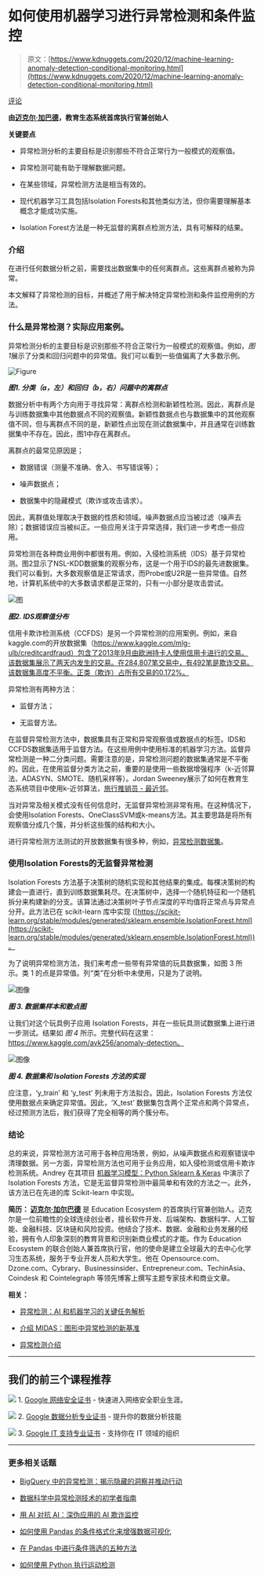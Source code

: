 # 如何使用机器学习进行异常检测和条件监控

> 原文：[https://www.kdnuggets.com/2020/12/machine-learning-anomaly-detection-conditional-monitoring.html](https://www.kdnuggets.com/2020/12/machine-learning-anomaly-detection-conditional-monitoring.html)

[评论](#comments)

**由[迈克尔·加巴德](https://www.linkedin.com/in/garbade)，教育生态系统首席执行官兼创始人**

**关键要点**

+   异常检测分析的主要目标是识别那些不符合正常行为一般模式的观察值。

+   异常检测可能有助于理解数据问题。

+   在某些领域，异常检测方法是相当有效的。

+   现代机器学习工具包括Isolation Forests和其他类似方法，但你需要理解基本概念才能成功实施。

+   Isolation Forest方法是一种无监督的离群点检测方法，具有可解释的结果。

### **介绍**

在进行任何数据分析之前，需要找出数据集中的任何离群点。这些离群点被称为异常。

本文解释了异常检测的目标，并概述了用于解决特定异常检测和条件监控用例的方法。

### **什么是异常检测？实际应用案例。**

异常检测分析的主要目标是识别那些不符合正常行为一般模式的观察值。例如，*图1*展示了分类和回归问题中的异常值。我们可以看到一些值偏离了大多数示例。

![Figure](../Images/f2730b87f308c3cbf3fb6177e8f0a588.png)

***图1. 分类（a，左）和回归（b，右）问题中的离群点***

数据分析中有两个方向用于寻找异常：离群点检测和新颖性检测。因此，离群点是与训练数据集中其他数据点不同的观察值。新颖性数据点也与数据集中的其他观察值不同，但与离群点不同的是，新颖性点出现在测试数据集中，并且通常在训练数据集中不存在。因此，图1中存在离群点。

离群点的最常见原因是；

+   数据错误（测量不准确、舍入、书写错误等）；

+   噪声数据点；

+   数据集中的隐藏模式（欺诈或攻击请求）。

因此，离群值处理取决于数据的性质和领域。噪声数据点应当被过滤（噪声去除）；数据错误应当被纠正。一些应用关注于异常选择，我们进一步考虑一些应用。

异常检测在各种商业用例中都很有用。例如，入侵检测系统（IDS）基于异常检测。图2显示了NSL-KDD数据集的观察分布，这是一个用于IDS的最先进数据集。我们可以看到，大多数观察值是正常请求，而Probe或U2R是一些异常值。自然地，计算机系统中的大多数请求都是正常的，只有一小部分是攻击尝试。

![图](../Images/835e18c19e149416f7e915d898ab9039.png)

***图2\. IDS观察值分布***

信用卡欺诈检测系统（CCFDS）是另一个异常检测的应用案例。例如，来自kaggle.com的开放数据集（https://www.kaggle.com/mlg-ulb/creditcardfraud）包含了2013年9月由欧洲持卡人使用信用卡进行的交易。该数据集展示了两天内发生的交易。在284,807笔交易中，有492笔是欺诈交易。该数据集高度不平衡。正类（欺诈）占所有交易的0.172%。

异常检测有两种方法：

+   监督方法；

+   无监督方法。

在监督异常检测方法中，数据集具有正常和异常观察值或数据点的标签。IDS和CCFDS数据集适用于监督方法。在这些用例中使用标准的机器学习方法。监督异常检测是一种二分类问题。需要注意的是，异常检测问题的数据集通常是不平衡的。因此，在使用监督分类方法之前，重要的是使用一些数据增强程序（k-近邻算法、ADASYN、SMOTE、随机采样等）。Jordan Sweeney展示了如何在教育生态系统项目中使用k-近邻算法，[旅行推销员 - 最近邻](https://www.education-ecosystem.com/jsweeney91/2oPDm-travelling-salesman-nearest-neighbour)。

当对异常及相关模式没有任何信息时，无监督异常检测非常有用。在这种情况下，会使用Isolation Forests、OneClassSVM或k-means方法。其主要思路是将所有观察值分成几个簇，并分析这些簇的结构和大小。

进行异常检测方法测试的开放数据集有很多种，例如，[异常检测数据集](http://odds.cs.stonybrook.edu/)。

### **使用Isolation Forests的无监督异常检测**

Isolation Forests 方法基于决策树的随机实现和其他结果的集成。每棵决策树的构建会一直进行，直到训练数据集耗尽。在决策树中，选择一个随机特征和一个随机拆分来构建新的分支。该算法通过决策树叶子节点深度的平均值将正常点与异常点分开。此方法已在 scikit-learn 库中实现 ([https://scikit-learn.org/stable/modules/generated/sklearn.ensemble.IsolationForest.html](https://scikit-learn.org/stable/modules/generated/sklearn.ensemble.IsolationForest.html))。

为了说明异常检测方法，我们来考虑一些带有异常值的玩具数据集，如图 3 所示。类 1 的点是异常值。列“类”在分析中未使用，只是为了说明。

![图像](../Images/30caf3b01255575047765b447f3a9b92.png)

***图 3\. 数据集样本和散点图***

让我们对这个玩具例子应用 Isolation Forests，并在一些玩具测试数据集上进行进一步测试。结果如 *图 4* 所示。完整代码在这里： https://www.kaggle.com/avk256/anomaly-detection。

![图像](../Images/ef29303642b6bd78cb8f940a13b47881.png)

***图 4\. 数据集和 Isolation Forests 方法的实现***

应注意，‘y_train’ 和 ‘y_test’ 列未用于方法拟合。因此，Isolation Forests 方法仅使用数据点来确定异常值。因此，‘X_test’ 数据集包含两个正常点和两个异常点，经过预测方法后，我们获得了完全相等的两个簇分布。

### **结论**

总的来说，异常检测方法可用于各种应用场景，例如，从噪声数据点和观察错误中清理数据。另一方面，异常检测方法也可用于业务应用，如入侵检测或信用卡欺诈检测系统。Andrey 在其项目 [机器学习模型：Python Sklearn & Keras](https://www.education-ecosystem.com/andreybu/REaxr-machine-learning-model-python-sklearn-kera/oPGdP-machine-learning-model-python-sklearn-kera/) 中演示了 Isolation Forests 方法，它是无监督异常检测中最简单和有效的方法之一。此外，该方法已在先进的库 Scikit-learn 中实现。

**简历： [迈克尔·加尔巴德](https://www.linkedin.com/in/garbade)** 是 Education Ecosystem 的首席执行官兼创始人。迈克尔是一位前瞻性的全球连续创业者，擅长软件开发、后端架构、数据科学、人工智能、金融科技、区块链和风险投资。他结合了技术、数据、金融和业务发展的经验，拥有令人印象深刻的教育背景和识别新商业模式的才能。作为 Education Ecosystem 的联合创始人兼首席执行官，他的使命是建立全球最大的去中心化学习生态系统，服务于专业开发人员和大学生。他在 Opensource.com、Dzone.com、Cybrary、Businessinsider、Entrepreneur.com、TechinAsia、Coindesk 和 Cointelegraph 等领先博客上撰写主题专家技术和商业文章。

**相关：**

+   [异常检测：AI 和机器学习的关键任务解析](/2019/10/anomaly-detection-explained.html)

+   [介绍 MIDAS：图形中异常检测的新基准](/2020/04/midas-new-baseline-anomaly-detection-graphs.html)

+   [异常检测介绍](/2017/04/datascience-introduction-anomaly-detection.html)

* * *

## 我们的前三个课程推荐

![](../Images/0244c01ba9267c002ef39d4907e0b8fb.png) 1\. [Google 网络安全证书](https://www.kdnuggets.com/google-cybersecurity) - 快速进入网络安全职业生涯。

![](../Images/e225c49c3c91745821c8c0368bf04711.png) 2\. [Google 数据分析专业证书](https://www.kdnuggets.com/google-data-analytics) - 提升你的数据分析技能

![](../Images/0244c01ba9267c002ef39d4907e0b8fb.png) 3\. [Google IT 支持专业证书](https://www.kdnuggets.com/google-itsupport) - 支持你在 IT 领域的组织

* * *

### 更多相关话题

+   [BigQuery 中的异常检测：揭示隐藏的洞察并推动行动](https://www.kdnuggets.com/anomaly-detection-in-bigquery-uncover-hidden-insights-and-drive-action)

+   [数据科学中异常检测技术的初学者指南](https://www.kdnuggets.com/2023/05/beginner-guide-anomaly-detection-techniques-data-science.html)

+   [用 AI 对抗 AI：深伪应用的 AI 欺诈监控](https://www.kdnuggets.com/2023/05/fighting-ai-ai-fraud-monitoring-deepfake-applications.html)

+   [如何使用 Pandas 的条件格式化来增强数据可视化](https://www.kdnuggets.com/how-to-use-conditional-formatting-in-pandas-to-enhance-data-visualization)

+   [在 Pandas 中进行条件筛选的五种方法](https://www.kdnuggets.com/2022/12/five-ways-conditional-filtering-pandas.html)

+   [如何使用 Python 执行运动检测](https://www.kdnuggets.com/2022/08/perform-motion-detection-python.html)
